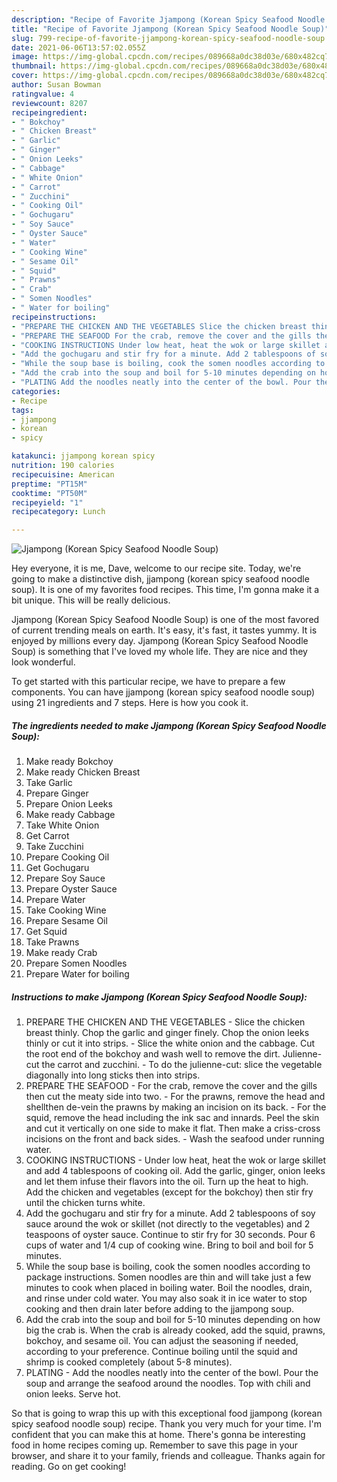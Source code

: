 ```yaml
---
description: "Recipe of Favorite Jjampong (Korean Spicy Seafood Noodle Soup)"
title: "Recipe of Favorite Jjampong (Korean Spicy Seafood Noodle Soup)"
slug: 799-recipe-of-favorite-jjampong-korean-spicy-seafood-noodle-soup
date: 2021-06-06T13:57:02.055Z
image: https://img-global.cpcdn.com/recipes/089668a0dc38d03e/680x482cq70/jjampong-korean-spicy-seafood-noodle-soup-recipe-main-photo.jpg
thumbnail: https://img-global.cpcdn.com/recipes/089668a0dc38d03e/680x482cq70/jjampong-korean-spicy-seafood-noodle-soup-recipe-main-photo.jpg
cover: https://img-global.cpcdn.com/recipes/089668a0dc38d03e/680x482cq70/jjampong-korean-spicy-seafood-noodle-soup-recipe-main-photo.jpg
author: Susan Bowman
ratingvalue: 4
reviewcount: 8207
recipeingredient:
- " Bokchoy"
- " Chicken Breast"
- " Garlic"
- " Ginger"
- " Onion Leeks"
- " Cabbage"
- " White Onion"
- " Carrot"
- " Zucchini"
- " Cooking Oil"
- " Gochugaru"
- " Soy Sauce"
- " Oyster Sauce"
- " Water"
- " Cooking Wine"
- " Sesame Oil"
- " Squid"
- " Prawns"
- " Crab"
- " Somen Noodles"
- " Water for boiling"
recipeinstructions:
- "PREPARE THE CHICKEN AND THE VEGETABLES Slice the chicken breast thinly. Chop the garlic and ginger finely. Chop the onion leeks thinly or cut it into strips. Slice the white onion and the cabbage. Cut the root end of the bokchoy and wash well to remove the dirt. Julienne-cut the carrot and zucchini. To do the julienne-cut: slice the vegetable diagonally into long sticks then into strips."
- "PREPARE THE SEAFOOD For the crab, remove the cover and the gills then cut the meaty side into two. For the prawns, remove the head and shellthen de-vein the prawns by making an incision on its back. For the squid, remove the head including the ink sac and innards. Peel the skin and cut it vertically on one side to make it flat. Then make a criss-cross incisions on the front and back sides. Wash the seafood under running water."
- "COOKING INSTRUCTIONS Under low heat, heat the wok or large skillet and add 4 tablespoons of cooking oil. Add the garlic, ginger, onion leeks and let them infuse their flavors into the oil. Turn up the heat to high. Add the chicken and vegetables (except for the bokchoy) then stir fry until the chicken turns white."
- "Add the gochugaru and stir fry for a minute. Add 2 tablespoons of soy sauce around the wok or skillet (not directly to the vegetables) and 2 teaspoons of oyster sauce. Continue to stir fry for 30 seconds. Pour 6 cups of water and 1/4 cup of cooking wine. Bring to boil and boil for 5 minutes."
- "While the soup base is boiling, cook the somen noodles according to package instructions. Somen noodles are thin and will take just a few minutes to cook when placed in boiling water. Boil the noodles, drain, and rinse under cold water. You may also soak it in ice water to stop cooking and then drain later before adding to the jjampong soup."
- "Add the crab into the soup and boil for 5-10 minutes depending on how big the crab is. When the crab is already cooked, add the squid, prawns, bokchoy, and sesame oil. You can adjust the seasoning if needed, according to your preference. Continue boiling until the squid and shrimp is cooked completely (about 5-8 minutes)."
- "PLATING Add the noodles neatly into the center of the bowl. Pour the soup and arrange the seafood around the noodles. Top with chili and onion leeks. Serve hot."
categories:
- Recipe
tags:
- jjampong
- korean
- spicy

katakunci: jjampong korean spicy 
nutrition: 190 calories
recipecuisine: American
preptime: "PT15M"
cooktime: "PT50M"
recipeyield: "1"
recipecategory: Lunch

---
```



![Jjampong (Korean Spicy Seafood Noodle Soup)](https://img-global.cpcdn.com/recipes/089668a0dc38d03e/680x482cq70/jjampong-korean-spicy-seafood-noodle-soup-recipe-main-photo.jpg)

Hey everyone, it is me, Dave, welcome to our recipe site. Today, we're going to make a distinctive dish, jjampong (korean spicy seafood noodle soup). It is one of my favorites food recipes. This time, I'm gonna make it a bit unique. This will be really delicious.



Jjampong (Korean Spicy Seafood Noodle Soup) is one of the most favored of current trending meals on earth. It's easy, it's fast, it tastes yummy. It is enjoyed by millions every day. Jjampong (Korean Spicy Seafood Noodle Soup) is something that I've loved my whole life. They are nice and they look wonderful.


To get started with this particular recipe, we have to prepare a few components. You can have jjampong (korean spicy seafood noodle soup) using 21 ingredients and 7 steps. Here is how you cook it.

<!--inarticleads1-->

##### The ingredients needed to make Jjampong (Korean Spicy Seafood Noodle Soup):

1. Make ready  Bokchoy
1. Make ready  Chicken Breast
1. Take  Garlic
1. Prepare  Ginger
1. Prepare  Onion Leeks
1. Make ready  Cabbage
1. Take  White Onion
1. Get  Carrot
1. Take  Zucchini
1. Prepare  Cooking Oil
1. Get  Gochugaru
1. Prepare  Soy Sauce
1. Prepare  Oyster Sauce
1. Prepare  Water
1. Take  Cooking Wine
1. Prepare  Sesame Oil
1. Get  Squid
1. Take  Prawns
1. Make ready  Crab
1. Prepare  Somen Noodles
1. Prepare  Water for boiling




<!--inarticleads2-->

##### Instructions to make Jjampong (Korean Spicy Seafood Noodle Soup):

1. PREPARE THE CHICKEN AND THE VEGETABLES - Slice the chicken breast thinly. Chop the garlic and ginger finely. Chop the onion leeks thinly or cut it into strips. - Slice the white onion and the cabbage. Cut the root end of the bokchoy and wash well to remove the dirt. Julienne-cut the carrot and zucchini. - To do the julienne-cut: slice the vegetable diagonally into long sticks then into strips.
1. PREPARE THE SEAFOOD - For the crab, remove the cover and the gills then cut the meaty side into two. - For the prawns, remove the head and shellthen de-vein the prawns by making an incision on its back. - For the squid, remove the head including the ink sac and innards. Peel the skin and cut it vertically on one side to make it flat. Then make a criss-cross incisions on the front and back sides. - Wash the seafood under running water.
1. COOKING INSTRUCTIONS - Under low heat, heat the wok or large skillet and add 4 tablespoons of cooking oil. Add the garlic, ginger, onion leeks and let them infuse their flavors into the oil. Turn up the heat to high. Add the chicken and vegetables (except for the bokchoy) then stir fry until the chicken turns white.
1. Add the gochugaru and stir fry for a minute. Add 2 tablespoons of soy sauce around the wok or skillet (not directly to the vegetables) and 2 teaspoons of oyster sauce. Continue to stir fry for 30 seconds. Pour 6 cups of water and 1/4 cup of cooking wine. Bring to boil and boil for 5 minutes.
1. While the soup base is boiling, cook the somen noodles according to package instructions. Somen noodles are thin and will take just a few minutes to cook when placed in boiling water. Boil the noodles, drain, and rinse under cold water. You may also soak it in ice water to stop cooking and then drain later before adding to the jjampong soup.
1. Add the crab into the soup and boil for 5-10 minutes depending on how big the crab is. When the crab is already cooked, add the squid, prawns, bokchoy, and sesame oil. You can adjust the seasoning if needed, according to your preference. Continue boiling until the squid and shrimp is cooked completely (about 5-8 minutes).
1. PLATING - Add the noodles neatly into the center of the bowl. Pour the soup and arrange the seafood around the noodles. Top with chili and onion leeks. Serve hot.




So that is going to wrap this up with this exceptional food jjampong (korean spicy seafood noodle soup) recipe. Thank you very much for your time. I'm confident that you can make this at home. There's gonna be interesting food in home recipes coming up. Remember to save this page in your browser, and share it to your family, friends and colleague. Thanks again for reading. Go on get cooking!
